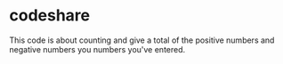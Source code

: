 # codeshare
This code is about counting and give a total of the positive numbers and negative numbers you numbers you've entered.
